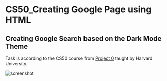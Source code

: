 ﻿# CS50_Creating Google Page using HTML
<h2> Creating Google Search based on the Dark Mode Theme</h2>
<p> Task is according to the CS50 course from <a href="https://cs50.harvard.edu/web/2020/projects/0/search/">Project 0</a> taught by Harvard University.</p>
<img src="https://github.com/user-attachments/assets/8c8f2534-7b55-4e43-8799-540fa23c5bb0" alt="screenshot" width=auto>
